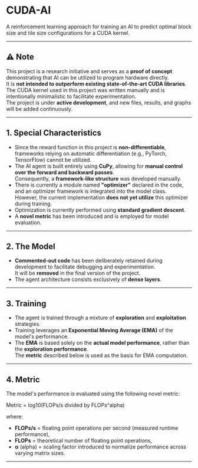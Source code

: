 # CUDA-AI

A reinforcement learning approach for training an AI to predict optimal block size and tile size configurations for a CUDA kernel.

---

## ⚠️ Note

This project is a research initiative and serves as a **proof of concept** demonstrating that AI can be utilized to program hardware directly.  
It is **not intended to outperform existing state-of-the-art CUDA libraries**.  
The CUDA kernel used in this project was written manually and is intentionally minimalistic to facilitate experimentation.  
The project is under **active development**, and new files, results, and graphs will be added continuously.

---

## 1. Special Characteristics

- Since the reward function in this project is **non-differentiable**, frameworks relying on automatic differentiation (e.g., PyTorch, TensorFlow) cannot be utilized.
- The AI agent is built entirely using **CuPy**, allowing for **manual control over the forward and backward passes**.  
  Consequently, a **framework-like structure** was developed manually.
- There is currently a module named **"optimizer"** declared in the code, and an optimizer framework is integrated into the model class.  
  However, the current implementation **does not yet utilize** this optimizer during training.
- Optimization is currently performed using **standard gradient descent**.
- A **novel metric** has been introduced and is employed for model evaluation.

---

## 2. The Model

- **Commented-out code** has been deliberately retained during development to facilitate debugging and experimentation.  
  It will be **removed** in the final version of the project.
- The agent architecture consists exclusively of **dense layers**.

---

## 3. Training

- The agent is trained through a mixture of **exploration** and **exploitation** strategies.
- Training leverages an **Exponential Moving Average (EMA)** of the model's performance.
- The **EMA** is based solely on the **actual model performance**, rather than the **exploration performance**.  
  The **metric** described below is used as the basis for EMA computation.

---

## 4. Metric

The model's performance is evaluated using the following novel metric:

Metric = log10(FLOPs/s divided by FLOPs^alpha)

where:
- **FLOPs/s** = floating point operations per second (measured runtime performance),
- **FLOPs** = theoretical number of floating point operations,
- **α** (alpha) = scaling factor introduced to normalize performance across varying matrix sizes.

---
